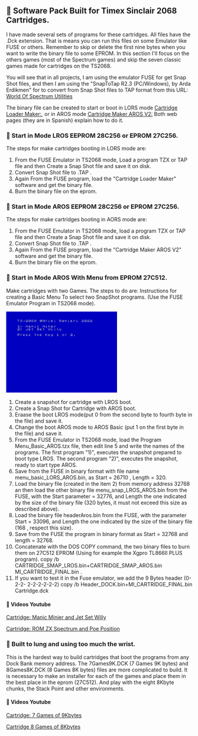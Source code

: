 ## 🔹 Software Pack Built for Timex Sinclair 2068 Cartridges.

I have made several sets of programs for these cartridges. All files have the .Dck extension. That is means you can run this files on some Emulator like FUSE or others. Remember to skip or delete the first nine bytes when you want to write the binary file to some EPROM.
In this section I'll focus on the others games (most of the Spectrum games) and skip the seven classic games made for cartridges on the TS2068.

You will see that in all projects, I am using the emulator FUSE for get Snap Shot files, and then I am using the "SnapToTap R2.3 (PC/Windows), by Arda Erdikmen" for to convert from Snap Shot files to TAP format  from 
this URL: [World Of Spectrum Utilities](https://worldofspectrum.net/utilities/)

The binary file can be created to start or boot in LORS mode [Cartridge Loader Maker:](https://www.retrocomputacion.com/forum/hardware_s/108010/eproms-para-las-plaquetas-timex-sinclair-2068-command-cartridge-v2/&p=7), or in AROS mode  [Cartridge Maker AROS V2:](https://www.retrocomputacion.com/forum/hardware_s/108010/eproms-para-las-plaquetas-timex-sinclair-2068-command-cartridge-v2/&p=8)
Both web pages (they are in Spanish) explain how to do it.

### 🔹 Start in Mode LROS EEPROM 28C256 or EPROM 27C256.

The steps for make cartridges booting in LORS mode are:
1) From the FUSE Emulator in TS2068 mode, Load a program TZX or TAP file and then Create a Snap Shot file and save it on disk.
2) Convert Snap Shot file to .TAP .
3) Again From the FUSE program, load the "Cartridge Loader Maker" software and get the binary file.
4) Burn the binary file on the eprom.

### 🔹 Start in Mode AROS EEPROM 28C256 or EPROM 27C256.

The steps for make cartridges booting in AORS mode are:
1) From the FUSE Emulator in TS2068 mode, load a program TZX or TAP file and then Create a Snap Shot file and save it on disk.
2) Convert Snap Shot file to .TAP .
3) Again From the FUSE program, load the "Cartridge Maker AROS V2" software and get the binary file.
4) Burn the binary file on the eprom.

### 🔹 Start in Mode AROS With Menu from EPROM 27C512.
Make cartridges with two Games. The steps to do are:
Instructions for creating a Basic Menu To select two SnapShot programs. (Use the FUSE Emulator Program in TS2068 mode).

<img src="Menu_Basic_AROS.png" width="300" heigth="200">

1) Create a snapshot for cartridge with LROS boot.
2) Create a Snap Shot for Cartridge with AROS boot.
3) Eraase the boot LROS mode(put 0 from the second byte to fourth byte in the file) and save it.
4) Change the boot AROS mode to AROS Basic (put 1 on the first byte in the file) and save it.
5) From the FUSE Emulator in TS2068 mode, load the Program Menu_Basic_AROS.tzx file, then edit line 5 and write the names of the programs. The first program "1)",    executes the snapshot prepared to boot type LROS. The second program "2)", executes the snapshot, ready to start type AROS.
6) Save from the FUSE in binary format with file name menu_basic_LORS_AROS.bin, as Start = 26710 , Length = 320.
7)  Load the binary file (created in the item 2) from memory address 32768 an then load the other binary file menu_snap_LROS_AROS.bin from the FUSE, with the Start    parameter = 32776, and Length the one indicated by the size of the binary file (320 bytes, it must not exceed this size as described above).
8) Load the binary file headerAros.bin from the FUSE, with the parameter Start = 33096, and Length the one indicated by the size of the binary file (168 , respect this size).
9) Save from the FUSE the program in binary format as Start = 32768 and length = 32768.
10) Concatenate with the DOS COPY command, the two binary files to burn them on 27C512 EPROM (Using for example the Xgpro TL866II PLUS program). 
    copy /b CARTRIDGE_SMAP_LROS.bin+CARTRIDGE_SMAP_AROS.bin MI_CARTRIDGE_FINAL.bin .
11) If you want to test it in the Fuse emulator, we add the 9 Bytes header (0-2-2- 2-2-2-2-2-2)
    copy /b Header_DOCK.bin+MI_CARTRIDGE_FINAL.bin Cartridge.dck 
    
#### 🔸 Videos Youtube
[Cartridge: Manic Minier and Jet Set Willy](https://www.youtube.com/watch?v=gIqrhjyPwj8)

[Cartridge: ROM ZX Spectrum and Poe Position](https://www.youtube.com/watch?v=1JByrzgxnWw)

### 🔹 Built to lung and using too much the wrist.
This is the hardest way to build cartridges that boot the programs from any Dock Bank memory address.
The 7Games9K.DCK (7 Games 9K bytes) and 8Games8K.DCK (8 Games 8K bytes) files are more complicated to build. It is necessary to make an installer for each of the games and place them in the best place in the eprom (27C512). And play with the eight 8Kbyte chunks, the Stack Point and other environments.

#### 🔸 Videos Youtube
[Cartridge: 7 Games of 9Kbytes](https://www.youtube.com/watch?v=phbGwPkzN14)

[Cartridge 8 Games of 8Kbytes](https://www.youtube.com/watch?v=hWecyYZo_lU)

